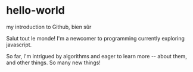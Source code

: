 # hello-world

my introduction to Github, bien sûr

Salut tout le monde!  I'm a newcomer to programming currently exploring javascript.  

So far, I'm intrigued by algorithms and eager to learn more -- about them, and other things.  So many new things!

